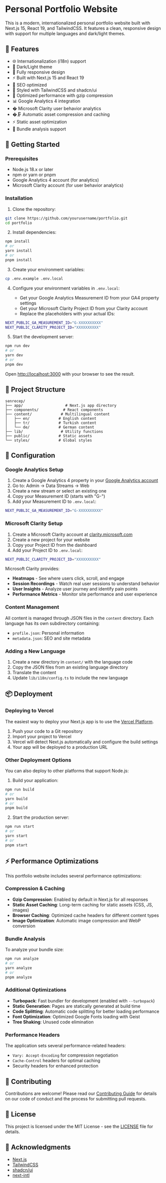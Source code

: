 # Personal Portfolio Website

This is a modern, internationalized personal portfolio website built with Next.js 15, React 19, and TailwindCSS. It features a clean, responsive design with support for multiple languages and dark/light themes.

## 🌟 Features

- 🌐 Internationalization (i18n) support
- 🎨 Dark/Light theme
- 📱 Fully responsive design
- ⚡ Built with Next.js 15 and React 19
- 🎯 SEO optimized
- 💅 Styled with TailwindCSS and shadcn/ui
- 🚀 Optimized performance with gzip compression
- 📊 Google Analytics 4 integration
- � Microsoft Clarity user behavior analytics
- �🗜️ Automatic asset compression and caching
- ⚡ Static asset optimization
- 🔧 Bundle analysis support

## 🚀 Getting Started

### Prerequisites

- Node.js 18.x or later
- npm or yarn or pnpm
- Google Analytics 4 account (for analytics)
- Microsoft Clarity account (for user behavior analytics)

### Installation

1. Clone the repository:

```bash
git clone https://github.com/yourusername/portfolio.git
cd portfolio
```

2. Install dependencies:

```bash
npm install
# or
yarn install
# or
pnpm install
```

3. Create your environment variables:

```bash
cp .env.example .env.local
```

4. Configure your environment variables in `.env.local`:

   - Get your Google Analytics Measurement ID from your GA4 property settings
   - Get your Microsoft Clarity Project ID from your Clarity account
   - Replace the placeholders with your actual IDs:

```bash
NEXT_PUBLIC_GA_MEASUREMENT_ID="G-XXXXXXXXXX"
NEXT_PUBLIC_CLARITY_PROJECT_ID="XXXXXXXXXX"
```

5. Start the development server:

```bash
npm run dev
# or
yarn dev
# or
pnpm dev
```

Open [http://localhost:3000](http://localhost:3000) with your browser to see the result.

## 📝 Project Structure

```
senrecep/
├── app/                   # Next.js app directory
├── components/           # React components
├── content/             # Multilingual content
│   ├── en/             # English content
│   ├── tr/             # Turkish content
│   └── de/             # German content
├── lib/                 # Utility functions
├── public/             # Static assets
└── styles/             # Global styles
```

## 🔧 Configuration

### Google Analytics Setup

1. Create a Google Analytics 4 property in your [Google Analytics account](https://analytics.google.com/)
2. Go to: Admin → Data Streams → Web
3. Create a new stream or select an existing one
4. Copy your Measurement ID (starts with "G-")
5. Add your Measurement ID to `.env.local`:

```bash
NEXT_PUBLIC_GA_MEASUREMENT_ID="G-XXXXXXXXXX"
```

### Microsoft Clarity Setup

1. Create a Microsoft Clarity account at [clarity.microsoft.com](https://clarity.microsoft.com/)
2. Create a new project for your website
3. Copy your Project ID from the dashboard
4. Add your Project ID to `.env.local`:

```bash
NEXT_PUBLIC_CLARITY_PROJECT_ID="XXXXXXXXXX"
```

Microsoft Clarity provides:
- **Heatmaps** - See where users click, scroll, and engage
- **Session Recordings** - Watch real user sessions to understand behavior
- **User Insights** - Analyze user journey and identify pain points
- **Performance Metrics** - Monitor site performance and user experience

### Content Management

All content is managed through JSON files in the `content` directory. Each language has its own subdirectory containing:

- `profile.json`: Personal information
- `metadata.json`: SEO and site metadata

### Adding a New Language

1. Create a new directory in `content/` with the language code
2. Copy the JSON files from an existing language directory
3. Translate the content
4. Update `lib/i18n/config.ts` to include the new language

## 📦 Deployment

### Deploying to Vercel

The easiest way to deploy your Next.js app is to use the [Vercel Platform](https://vercel.com).

1. Push your code to a Git repository
2. Import your project to Vercel
3. Vercel will detect Next.js automatically and configure the build settings
4. Your app will be deployed to a production URL

### Other Deployment Options

You can also deploy to other platforms that support Node.js:

1. Build your application:

```bash
npm run build
# or
yarn build
# or
pnpm build
```

2. Start the production server:

```bash
npm run start
# or
yarn start
# or
pnpm start
```

## ⚡ Performance Optimizations

This portfolio website includes several performance optimizations:

### Compression & Caching

- **Gzip Compression**: Enabled by default in Next.js for all responses
- **Static Asset Caching**: Long-term caching for static assets (CSS, JS, images)
- **Browser Caching**: Optimized cache headers for different content types
- **Image Optimization**: Automatic image compression and WebP conversion

### Bundle Analysis

To analyze your bundle size:

```bash
npm run analyze
# or
yarn analyze
# or
pnpm analyze
```

### Additional Optimizations

- **Turbopack**: Fast bundler for development (enabled with `--turbopack`)
- **Static Generation**: Pages are statically generated at build time
- **Code Splitting**: Automatic code splitting for better loading performance
- **Font Optimization**: Optimized Google Fonts loading with Geist
- **Tree Shaking**: Unused code elimination

### Performance Headers

The application sets several performance-related headers:

- `Vary: Accept-Encoding` for compression negotiation
- `Cache-Control` headers for optimal caching
- Security headers for enhanced protection

## 🤝 Contributing

Contributions are welcome! Please read our [Contributing Guide](CONTRIBUTING.md) for details on our code of conduct and the process for submitting pull requests.

## 📄 License

This project is licensed under the MIT License - see the [LICENSE](LICENSE) file for details.

## 🙏 Acknowledgments

- [Next.js](https://nextjs.org/)
- [TailwindCSS](https://tailwindcss.com/)
- [shadcn/ui](https://ui.shadcn.com/)
- [next-intl](https://next-intl-docs.vercel.app/)
